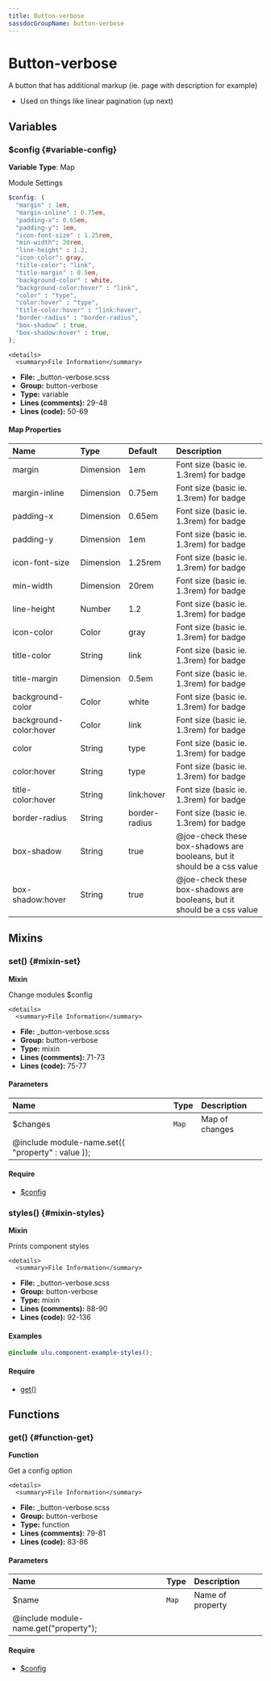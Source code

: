 ```yaml
---
title: Button-verbose
sassdocGroupName: button-verbose
---
```



# Button-verbose

A button that has additional markup (ie. page with description for example)
- Used on things like linear pagination (up next)



## Variables




<div class="sassdoc-item-header">

###  $config {#variable-config}

  <div class="sassdoc-item-header__labels">
    <span class="tag tag--primary"><strong>Variable</strong></span> <span class="tag"><strong>Type</strong>: Map</span>
  </div>

</div>

  

Module Settings
    
    

``` scss
$config: (
  "margin" : 1em,
  "margin-inline" : 0.75em,
  "padding-x": 0.65em,
  "padding-y": 1em,
  "icon-font-size" : 1.25rem,
  "min-width": 20rem,
  "line-height" : 1.2,
  "icon-color": gray,
  "title-color": "link",
  "title-margin" : 0.5em,
  "background-color" : white,
  "background-color:hover" : "link",
  "color" : "type",
  "color:hover" : "type",
  "title-color:hover" : "link:hover",
  "border-radius" : "border-radius",
  "box-shadow" : true,
  "box-shadow:hover" : true,
);
```
  

    <details>
      <summary>File Information</summary>
- **File:** _button-verbose.scss
- **Group:** button-verbose
- **Type:** variable
- **Lines (comments):** 29-48
- **Lines (code):** 50-69
    </details>
    

#### Map Properties


|Name|Type|Default|Description|
|:--|:--|:--|:--|
|margin|Dimension|1em|Font size (basic ie. 1.3rem) for badge|
|margin-inline|Dimension|0.75em|Font size (basic ie. 1.3rem) for badge|
|padding-x|Dimension|0.65em|Font size (basic ie. 1.3rem) for badge|
|padding-y|Dimension|1em|Font size (basic ie. 1.3rem) for badge|
|icon-font-size|Dimension|1.25rem|Font size (basic ie. 1.3rem) for badge|
|min-width|Dimension|20rem|Font size (basic ie. 1.3rem) for badge|
|line-height|Number|1.2|Font size (basic ie. 1.3rem) for badge|
|icon-color|Color|gray|Font size (basic ie. 1.3rem) for badge|
|title-color|String|link|Font size (basic ie. 1.3rem) for badge|
|title-margin|Dimension|0.5em|Font size (basic ie. 1.3rem) for badge|
|background-color|Color|white|Font size (basic ie. 1.3rem) for badge|
|background-color:hover|Color|link|Font size (basic ie. 1.3rem) for badge|
|color|String|type|Font size (basic ie. 1.3rem) for badge|
|color:hover|String|type|Font size (basic ie. 1.3rem) for badge|
|title-color:hover|String|link:hover|Font size (basic ie. 1.3rem) for badge|
|border-radius|String|border-radius|Font size (basic ie. 1.3rem) for badge|
|box-shadow|String|true|@joe-check these box-shadows are booleans, but it should be a css value|
|box-shadow:hover|String|true|@joe-check these box-shadows are booleans, but it should be a css value|

    
  

## Mixins




<div class="sassdoc-item-header">

###  set() {#mixin-set}

  <div class="sassdoc-item-header__labels">
    <span class="tag tag--primary"><strong>Mixin</strong></span>
  </div>

</div>

  

Change modules $config
    
    

    <details>
      <summary>File Information</summary>
- **File:** _button-verbose.scss
- **Group:** button-verbose
- **Type:** mixin
- **Lines (comments):** 71-73
- **Lines (code):** 75-77
    </details>
    

#### Parameters


|Name|Type|Description|
|:--|:--|:--|
|$changes|`Map`|Map of changes
  @include module-name.set(( "property" : value ));|

    

#### Require

- [$config](/sass/components/accordion/#variable-config)
  


<div class="sassdoc-item-header">

###  styles() {#mixin-styles}

  <div class="sassdoc-item-header__labels">
    <span class="tag tag--primary"><strong>Mixin</strong></span>
  </div>

</div>

  

Prints component styles
    
    

    <details>
      <summary>File Information</summary>
- **File:** _button-verbose.scss
- **Group:** button-verbose
- **Type:** mixin
- **Lines (comments):** 88-90
- **Lines (code):** 92-136
    </details>
    

#### Examples

      


``` scss
@include ulu.component-example-styles();
```
  

      

#### Require

- [get()](/sass/components/accordion/#function-get)
  
  

## Functions




<div class="sassdoc-item-header">

###  get() {#function-get}

  <div class="sassdoc-item-header__labels">
    <span class="tag tag--primary"><strong>Function</strong></span>
  </div>

</div>

  

Get a config option
    
    

    <details>
      <summary>File Information</summary>
- **File:** _button-verbose.scss
- **Group:** button-verbose
- **Type:** function
- **Lines (comments):** 79-81
- **Lines (code):** 83-86
    </details>
    

#### Parameters


|Name|Type|Description|
|:--|:--|:--|
|$name|`Map`|Name of property
  @include module-name.get("property");|

    

#### Require

- [$config](/sass/components/accordion/#variable-config)
  
  
  